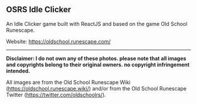 ﻿## OSRS Idle Clicker

An Idle Clicker game built with ReactJS and based on the game Old School Runescape.

Website: https://oldschool.runescape.com/

------------

**Disclaimer:  I do not own any of these photos. please note that all images and copyrights belong to their original owners. no copyright infringement intended.**

All images are from the Old School Runescape Wiki (https://oldschool.runescape.wiki/) and/or from the Old School Runescape Twitter (https://twitter.com/oldschoolrs/).
